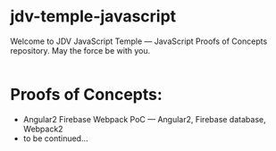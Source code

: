 # jdv-temple-javascript
Welcome to JDV JavaScript Temple — JavaScript Proofs of Concepts repository. May the force be with you.

<p align="center">
	<img src="https://github.com/jedivision-software/jdv-temple-javascript/blob/master/img/jedi-js-temple.jpg?raw=true" alt=""/>
</p>

# Proofs of Concepts:

* Angular2 Firebase Webpack PoC — Angular2, Firebase database, Webpack2
* to be continued...